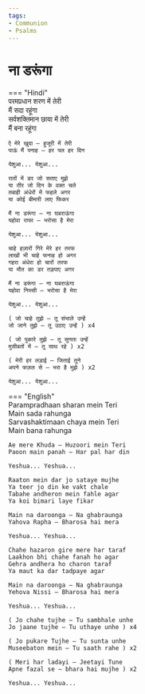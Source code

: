```yaml
---
tags:
- Communion
- Psalms
---
```


# ना डरूंगा  

=== "Hindi"  
    परमप्रधान शरण में तेरी  
    मैं सदा रहूंगा  
    सर्वशक्तिमान छाया में तेरी  
    मैं बना रहूंगा  

    ऐ मेरे खुदा – हुजूरी में तेरी  
    पाऊं मैं पनाह – हर पल हर दिन  

    येशुआ... येशुआ...  

    रातों में डर जो सताए मुझे  
    या तीर जो दिन के वक्त चले  
    तबाही अंधेरों में फहले अगर  
    या कोई बीमारी लाए फिकर  

    मैं ना डरूंगा – ना घबराऊंगा  
    यहोवा राफा – भरोसा है मेरा  

    येशुआ... येशुआ...  

    चाहे हज़ारों गिरे मेरे हर तरफ  
    लाखों भी चाहे फनाह हो अगर  
    गहरा अंधेरा हो चारों तरफ  
    या मौत का डर तड़पाए अगर  

    मैं ना डरूंगा – ना घबराऊंगा  
    यहोवा निस्सी – भरोसा है मेरा  

    येशुआ... येशुआ...  

    ( जो चाहे तुझे – तू संभाले उन्हें  
    जो जाने तुझे – तू उठाए उन्हें ) x4  

    ( जो पुकारे तुझे – तू सुनता उन्हें  
    मुसीबतों में – तू साथ रहे ) x2  

    ( मेरी हर लड़ाई – जिताई तूने  
    अपने फज़ल से – भरा है मुझे ) x2  

    येशुआ... येशुआ...  

=== "English"  
    Parampradhaan sharan mein Teri  
    Main sada rahunga  
    Sarvashaktimaan chaya mein Teri  
    Main bana rahunga  

    Ae mere Khuda – Huzoori mein Teri  
    Paoon main panah – Har pal har din  

    Yeshua... Yeshua...  

    Raaton mein dar jo sataye mujhe  
    Ya teer jo din ke vakt chale  
    Tabahe andheron mein fahle agar  
    Ya koi bimari laye fikar  

    Main na daroonga – Na ghabraunga  
    Yahova Rapha – Bharosa hai mera  

    Yeshua... Yeshua...  

    Chahe hazaron gire mere har taraf  
    Laakhon bhi chahe fanah ho agar  
    Gehra andhera ho charon taraf  
    Ya maut ka dar tadpaye agar  

    Main na daroonga – Na ghabraunga  
    Yehova Nissi – Bharosa hai mera  

    Yeshua... Yeshua...  

    ( Jo chahe tujhe – Tu sambhale unhe  
    Jo jaane tujhe – Tu uthaye unhe ) x4  

    ( Jo pukare Tujhe – Tu sunta unhe  
    Museebaton mein – Tu saath rahe ) x2  

    ( Meri har ladayi – Jeetayi Tune  
    Apne fazal se – bhara hai mujhe ) x2  

    Yeshua... Yeshua...